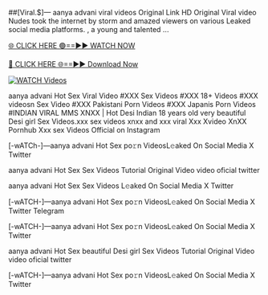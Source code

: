 ##[Viral.$]— aanya advani viral videos Original Link HD
Original Viral video Nudes took the internet by storm and amazed viewers on various Leaked social media platforms. , a young and talented ...

[🌐 CLICK HERE 🟢==►► WATCH NOW](https://hqvideonet.blogspot.com/2025/02/ngthb.html)

[🔴 CLICK HERE 🌐==►► Download Now](https://hqvideonet.blogspot.com/2025/02/ngthb.html)

[![WATCH Videos](https://i.imgur.com/dJHk4Zq.gif)](https://hqvideonet.blogspot.com/2025/02/ngthb.html)


aanya advani Hot Sex Viral Video #XXX Sex Videos #XXX 18+ Videos #XXX videosn Sex Video #XXX Pakistani Porn Videos #XXX Japanis Porn Videos #INDIAN VIRAL MMS XNXX | Hot Desi Indian 18 years old very beautiful Desi girl Sex Videos.xxx sex videos xnxx and xxx viral Xxx Xvideo XnXX Pornhub Xxx sex Videos Official on Instagram

[-wATCh-]—aanya advani Hot Sex  po𝚛n VideosL𝚎aked On Social Media X Twitter

aanya advani Hot Sex  Sex Videos Tutorial Original Video video oficial twitter

aanya advani Hot Sex  Sex Videos L𝚎aked On Social Media X Twitter

[-wATCH-]—aanya advani Hot Sex  po𝚛n VideosL𝚎aked On Social Media X Twitter Telegram

[-wATCH-]—aanya advani Hot Sex  po𝚛n VideosL𝚎aked On Social Media X Twitter

aanya advani Hot Sex  beautiful Desi girl Sex Videos Tutorial Original Video video oficial twitter

[-wATCH-]—aanya advani Hot Sex  po𝚛n VideosL𝚎aked On Social Media X Twitter 
